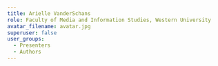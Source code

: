 ```yaml
---
title: Arielle VanderSchans
role: Faculty of Media and Information Studies, Western University
avatar_filename: avatar.jpg
superuser: false
user_groups:
  - Presenters
  - Authors
---
```

